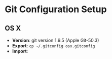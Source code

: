 # Git Configuration Setup


## OS X

* **Version**: git version 1.9.5 (Apple Git-50.3)
* **Export**: `cp ~/.gitconfig osx.gitconfig`
* **Import**: 
